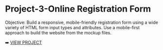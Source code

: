 # Project-3-Online Registration Form
 
 Objective: Build a responsive, mobile-friendly registration form using a wide variety of HTML form
 input types and attributes. Use a mobile-first approach to build the website from the mockup files.

➡️ [VIEW PROJECT](https://rapidisimo.github.io/Project-3-Form/)